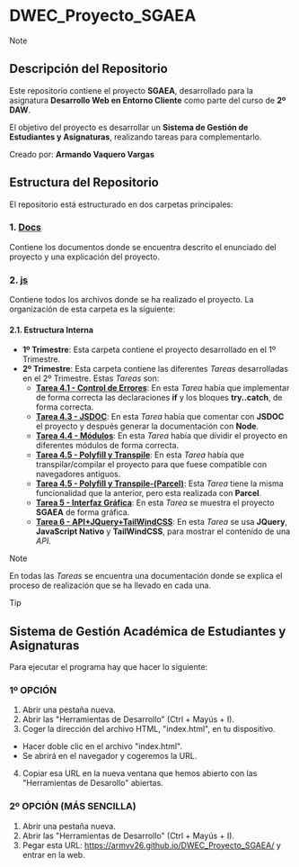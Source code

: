# DWEC_Proyecto_SGAEA
> [!NOTE]
> ## Descripción del Repositorio
> Este repositorio contiene el proyecto **SGAEA**, desarrollado para la asignatura **Desarrollo Web en Entorno Cliente** como parte del curso de **2º DAW**.
>
> El objetivo del proyecto es desarrollar un **Sistema de Gestión de Estudiantes y Asignaturas**, realizando tareas para complementarlo.
>
> Creado por: **Armando Vaquero Vargas**

## Estructura del Repositorio
El repositorio está estructurado en dos carpetas principales:

### 1. [Docs](https://github.com/ArmVV26/DWEC_Proyecto_SGAEA/tree/main/docs)
Contiene los documentos donde se encuentra descrito el enunciado del proyecto y una explicación del proyecto.

### 2. [js](https://github.com/ArmVV26/DWEC_Proyecto_SGAEA/tree/main/js)
Contiene todos los archivos donde se ha realizado el proyecto. La organización de esta carpeta es la siguiente:

#### 2.1. Estructura Interna
- **1º Trimestre**: Esta carpeta contiene el proyecto desarrollado en el 1º Trimestre.
- **2º Trimestre**: Esta carpeta contiene las diferentes *Tareas* desarrolladas en el 2º Trimestre. Estas *Tareas* son:
    + [**Tarea 4.1 - Control de Errores**](<js/2º Trimestre/Tarea 4.1 - Control de Errores>): En esta *Tarea* había que implementar de forma correcta las declaraciones **if** y los bloques **try..catch**, de forma correcta.
    + [**Tarea 4.3 - JSDOC**](<js/2º Trimestre/Tarea 4.3 - JSDOC>): En esta *Tarea* había que comentar con **JSDOC** el proyecto y después generar la documentación con **Node**.
    + [**Tarea 4.4 - Módulos**](<js/2º Trimestre/Tarea 4.4 - Modulos>): En esta *Tarea* había que dividir el proyecto en diferentes módulos de forma correcta.
    + [**Tarea 4.5 - Polyfill y Transpile**](<js/2º Trimestre/Tarea 4.5 - Polyfill y Transpile>): En esta *Tarea* había que transpilar/compilar el proyecto para que fuese compatible con navegadores antiguos.
    + [**Tarea 4.5 - Polyfill y Transpile-(Parcel)**](<js/2º Trimestre/Tarea 4.5 - Polyfill y Transpile-(Parcel)>): Esta *Tarea* tiene la misma funcionalidad que la anterior, pero esta realizada con **Parcel**.
    + [**Tarea 5 - Interfaz Gráfica**](<js/2º Trimestre/Tarea 5 - Interfaz Grafica>): En esta *Tarea* se muestra el proyecto **SGAEA** de forma gráfica.
    + [**Tarea 6 - API+JQuery+TailWindCSS**](<js/2º Trimestre/Tarea 6 - API+JQuery+TailWindCSS>): En esta *Tarea* se usa **JQuery**, **JavaScript Nativo** y **TailWindCSS**, para mostrar el contenido de una *API*. 

> [!NOTE]
> En todas las *Tareas* se encuentra una documentación donde se explica el proceso de realización que se ha llevado en cada una.


> [!TIP]
> ## Sistema de Gestión Académica de Estudiantes y Asignaturas
> Para ejecutar el programa hay que hacer lo siguiente:
> ### 1º OPCIÓN
> 1. Abrir una pestaña nueva.
> 2. Abrir las "Herramientas de Desarrollo" (Ctrl + Mayús + I).
> 3. Coger la dirección del archivo HTML, "index.html", en tu dispositivo.
> -  Hacer doble clic en el archivo "index.html".
> -  Se abrirá en el navegador y cogeremos la URL.
> 4. Copiar esa URL en la nueva ventana que hemos abierto con las "Herramientas de Desarollo" abiertas.
>
> ### 2º OPCIÓN (MÁS SENCILLA)
> 1. Abrir una pestaña nueva.
> 2. Abrir las "Herramientas de Desarrollo" (Ctrl + Mayús + I).
> 3. Pegar esta URL: https://armvv26.github.io/DWEC_Proyecto_SGAEA/ y entrar en la web.

